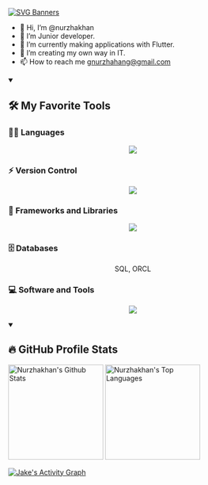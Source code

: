 [![SVG Banners](https://svg-banners.vercel.app/api?type=typeWriter&text1=Nurzhakhan%20👩🏻‍💻%20|%20WELCOME!&width=800&height=110)](https://github.com/Akshay090/svg-banners)

- 👋 Hi, I’m @nurzhakhan
- 👀 I’m Junior developer.
- 🌱 I’m currently making applications with Flutter.
- 💞️ I’m creating my own way in IT.
- 📫 How to reach me gnurzhahang@gmail.com

<!---
nurzhakhan/nurzhakhan is a ✨ special ✨ repository because its `README.md` (this file) appears on your GitHub profile.
You can click the Preview link to take a look at your changes.
--->

<details open> 
  <summary><h2>🛠️ My Favorite Tools</h2></summary>
  <!-- Some badges are from https://github.com/Ileriayo/markdown-badges -->

  <h3>👨‍💻 Languages</h3>

  <p align="center">
    <a href="https://skillicons.dev">
      <img src="https://skillicons.dev/icons?i=java,dart" />
    </a>
  </p>

  <h3>⚡ Version Control</h3>
  <p align="center">
     <img src="https://skillicons.dev/icons?i=github,gitlab" />
  </p>

  <h3>🧰 Frameworks and Libraries</h3>
  
  <p align="center">
    <a href="https://skillicons.dev">
      <img src="https://skillicons.dev/icons?i=nodejs,angular,vue,react" />
    </a>
  </p>
  
  <h3>🗄️ Databases </h3>
  
  <p align="center">
    <!---
    <a href="https://skillicons.dev">
      <img src="https://skillicons.dev/icons?i=mongodb,postgres" /> 
    </a>
--->
    <span>SQL, ORCL</span>
  </p>
  
  <h3>💻 Software and Tools</h3>
  
  <p align="center">
    <a href="https://skillicons.dev">
      <img src="https://skillicons.dev/icons?i=git,idea,vscode" />
    </a>
  </p>
    
</details>


<details open> 
  <summary><h2>🔥 GitHub Profile Stats</h2></summary>
<!-- https://github.com/anuraghazra/github-readme-stats -->

  <a href="https://github.com/anuraghazra/github-readme-stats"><img alt="Nurzhakhan's Github Stats" src="https://denvercoder1-github-readme-stats.vercel.app/api/?username=nurzhakhan&show_icons=true&include_all_commits=true&count_private=true&theme=react&hide_border=true&bg_color=1F222E&title_color=F85D7F&icon_color=F8D866" height="192px"/></a>
  <a href="https://github.com/anuraghazra/github-readme-stats"><img alt="Nurzhakhan's Top Languages" src="https://github-readme-stats.vercel.app/api/top-langs/?username=nurzhakhan&langs_count=8&layout=compact&theme=react&hide_border=true&bg_color=1F222E&title_color=F85D7F&icon_color=F8D866&count_private=true" height="192px"/></a>
  <br/>
  
  <!-- https://github.com/ashutosh00710/github-readme-activity-graph -->

  <a href="https://github.com/ashutosh00710/github-readme-activity-graph"><img alt="Jake's Activity Graph" src="https://github-readme-activity-graph.cyclic.app/graph/?username=nurzhakhan&bg_color=1F222E&color=F8D866&line=F85D7F&point=FFFFFF&hide_border=true" /></a>
  
</details>
